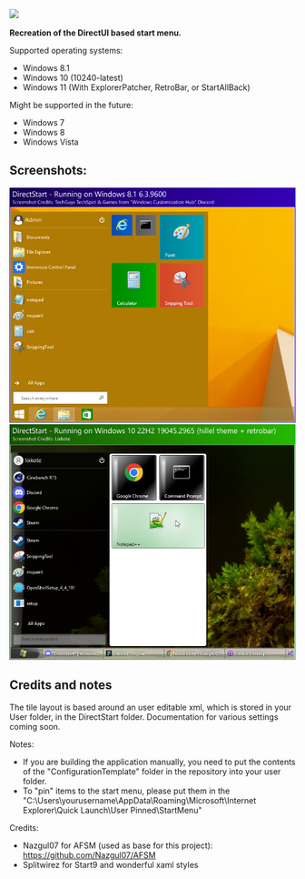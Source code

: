 
<p align="left">
    <img src="https://raw.githubusercontent.com/Lixkote/DirectStart/master/logo.png">
</p>

**Recreation of the DirectUI based start menu.**

Supported operating systems:

- Windows 8.1
- Windows 10 (10240-latest)
- Windows 11 (With ExplorerPatcher, RetroBar, or StartAllBack)

Might be supported in the future:
- Windows 7
- Windows 8
- Windows Vista

## Screenshots:

![DirectStart on 8.1 Screenshot](https://github.com/Lixkote/B8taMenu/blob/main/screenshot81new.png)
![DirectStart on 10 hillel Screenshot](https://github.com/Lixkote/B8taMenu/blob/main/screenshot10new.png)


## Credits and notes

The tile layout is based around an user editable xml, which is stored in your User folder, in the DirectStart folder.
Documentation for various settings coming soon.

Notes: 
- If you are building the application manually, you need to put the contents of the "ConfigurationTemplate" folder in the repository into your user folder.
- To "pin" items to the start menu, please put them in the "C:\Users\yourusername\AppData\Roaming\Microsoft\Internet Explorer\Quick Launch\User Pinned\StartMenu"

Credits:
- Nazgul07 for AFSM (used as base for this project):
https://github.com/Nazgul07/AFSM
- Splitwirez for Start9 and wonderful xaml styles

